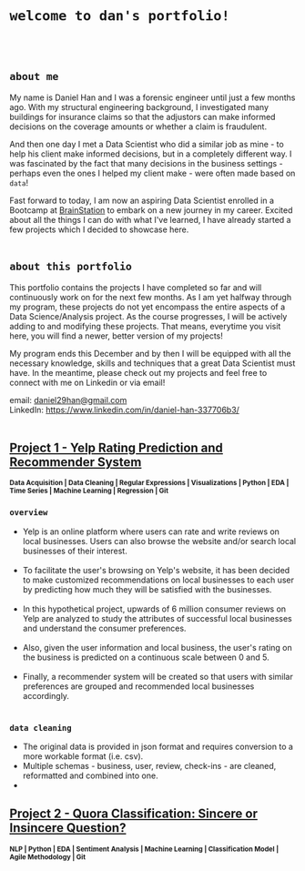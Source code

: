 # `welcome to dan's portfolio!`
<br><br>
## `about me`
My name is Daniel Han and I was a forensic engineer until just a few months ago. With my structural engineering background, I investigated many buildings for insurance claims so that the adjustors can make informed decisions on the coverage amounts or whether a claim is fraudulent.

And then one day I met a Data Scientist who did a similar job as mine - to help his client make informed decisions, but in a completely different way. I was fascinated by the fact that many decisions in the business settings - perhaps even the ones I helped my client make - were often made based on `data`!  

Fast forward to today, I am now an aspiring Data Scientist enrolled in a Bootcamp at [BrainStation](https://brainstation.io/course/online/remote-data-science-bootcamp) to embark on a new journey in my career. Excited about all the things I can do with what I've learned, I have already started a few projects which I decided to showcase here.<br><br>    
## `about this portfolio`
This portfolio contains the projects I have completed so far and will continuously work on for the next few months. As I am yet halfway through my program, these projects do not yet encompass the entire aspects of a Data Science/Analysis project. As the course progresses, I will be actively adding to and modifying these projects. That means, everytime you visit here, you will find a newer, better version of my projects!

My program ends this December and by then I will be equipped with all the necessary knowledge, skills and techniques that a great Data Scientist must have. In the meantime, please check out my projects and feel free to connect with me on Linkedin or via email!

email: daniel29han@gmail.com <br>
LinkedIn: https://www.linkedin.com/in/daniel-han-337706b3/
<br><br>
## [Project 1 - Yelp Rating Prediction and Recommender System](https://github.com/daniel29han/portfolio/tree/main/Projects/Yelp) 
<sub>**Data Acquisition | Data Cleaning | Regular Expressions | Visualizations | Python | EDA | Time Series | Machine Learning | Regression | Git**</sub>
<br>
### `overview`
- Yelp is an online platform where users can rate and write reviews on local businesses. Users can also browse the website and/or search local businesses of their interest.<br><br>
- To facilitate the user's browsing on Yelp's website, it has been decided to make customized recommendations on local businesses to each user by predicting how much they will be satisfied with the businesses.<br><br>
- In this hypothetical project, upwards of 6 million consumer reviews on Yelp are analyzed to study the attributes of successful local businesses and understand the consumer preferences.<br><br>
- Also, given the user information and local business, the user's rating on the business is predicted on a continuous scale between 0 and 5.<br><br>
- Finally, a recommender system will be created so that users with similar preferences are grouped and recommended local businesses accordingly.
<br><br>
### `data cleaning`
- The original data is provided in json format and requires conversion to a more workable format (i.e. csv).
- Multiple schemas - business, user, review, check-ins - are cleaned, reformatted and combined into one. 
- 

## [Project 2 - Quora Classification: Sincere or Insincere Question?](https://github.com/daniel29han/portfolio/tree/main/Projects/Quora)
<sub>**NLP | Python | EDA | Sentiment Analysis | Machine Learning | Classification Model | Agile Methodology | Git**</sub>
